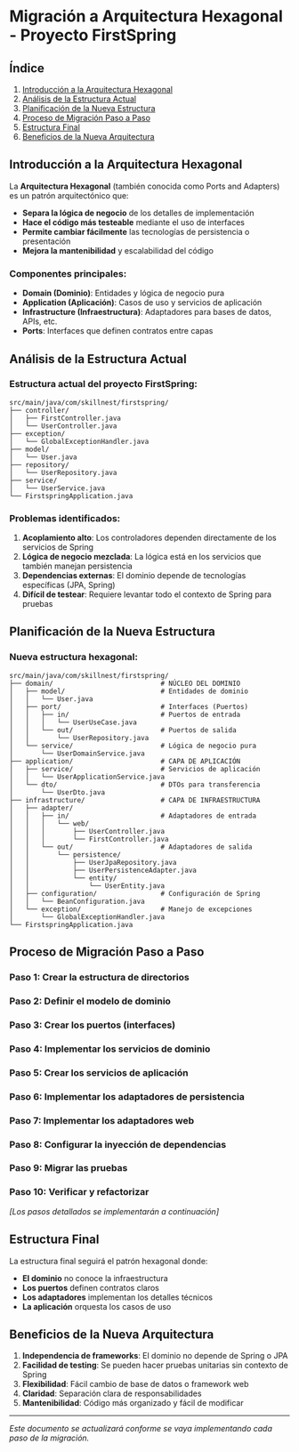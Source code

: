 # Migración a Arquitectura Hexagonal - Proyecto FirstSpring

## Índice
1. [Introducción a la Arquitectura Hexagonal](#introducción)
2. [Análisis de la Estructura Actual](#análisis-actual)
3. [Planificación de la Nueva Estructura](#planificación)
4. [Proceso de Migración Paso a Paso](#migración)
5. [Estructura Final](#estructura-final)
6. [Beneficios de la Nueva Arquitectura](#beneficios)

## Introducción a la Arquitectura Hexagonal

La **Arquitectura Hexagonal** (también conocida como Ports and Adapters) es un patrón arquitectónico que:

- **Separa la lógica de negocio** de los detalles de implementación
- **Hace el código más testeable** mediante el uso de interfaces
- **Permite cambiar fácilmente** las tecnologías de persistencia o presentación
- **Mejora la mantenibilidad** y escalabilidad del código

### Componentes principales:

- **Domain (Dominio)**: Entidades y lógica de negocio pura
- **Application (Aplicación)**: Casos de uso y servicios de aplicación
- **Infrastructure (Infraestructura)**: Adaptadores para bases de datos, APIs, etc.
- **Ports**: Interfaces que definen contratos entre capas

## Análisis de la Estructura Actual

### Estructura actual del proyecto FirstSpring:

```
src/main/java/com/skillnest/firstspring/
├── controller/
│   ├── FirstController.java
│   └── UserController.java
├── exception/
│   └── GlobalExceptionHandler.java
├── model/
│   └── User.java
├── repository/
│   └── UserRepository.java
├── service/
│   └── UserService.java
└── FirstspringApplication.java
```

### Problemas identificados:

1. **Acoplamiento alto**: Los controladores dependen directamente de los servicios de Spring
2. **Lógica de negocio mezclada**: La lógica está en los servicios que también manejan persistencia
3. **Dependencias externas**: El dominio depende de tecnologías específicas (JPA, Spring)
4. **Difícil de testear**: Requiere levantar todo el contexto de Spring para pruebas

## Planificación de la Nueva Estructura

### Nueva estructura hexagonal:

```
src/main/java/com/skillnest/firstspring/
├── domain/                           # NÚCLEO DEL DOMINIO
│   ├── model/                        # Entidades de dominio
│   │   └── User.java
│   ├── port/                         # Interfaces (Puertos)
│   │   ├── in/                       # Puertos de entrada
│   │   │   └── UserUseCase.java
│   │   └── out/                      # Puertos de salida
│   │       └── UserRepository.java
│   └── service/                      # Lógica de negocio pura
│       └── UserDomainService.java
├── application/                      # CAPA DE APLICACIÓN
│   ├── service/                      # Servicios de aplicación
│   │   └── UserApplicationService.java
│   └── dto/                          # DTOs para transferencia
│       └── UserDto.java
├── infrastructure/                   # CAPA DE INFRAESTRUCTURA
│   ├── adapter/
│   │   ├── in/                       # Adaptadores de entrada
│   │   │   └── web/
│   │   │       ├── UserController.java
│   │   │       └── FirstController.java
│   │   └── out/                      # Adaptadores de salida
│   │       └── persistence/
│   │           ├── UserJpaRepository.java
│   │           ├── UserPersistenceAdapter.java
│   │           └── entity/
│   │               └── UserEntity.java
│   ├── configuration/                # Configuración de Spring
│   │   └── BeanConfiguration.java
│   └── exception/                    # Manejo de excepciones
│       └── GlobalExceptionHandler.java
└── FirstspringApplication.java
```

## Proceso de Migración Paso a Paso

### Paso 1: Crear la estructura de directorios
### Paso 2: Definir el modelo de dominio
### Paso 3: Crear los puertos (interfaces)
### Paso 4: Implementar los servicios de dominio
### Paso 5: Crear los servicios de aplicación
### Paso 6: Implementar los adaptadores de persistencia
### Paso 7: Implementar los adaptadores web
### Paso 8: Configurar la inyección de dependencias
### Paso 9: Migrar las pruebas
### Paso 10: Verificar y refactorizar

*[Los pasos detallados se implementarán a continuación]*

## Estructura Final

La estructura final seguirá el patrón hexagonal donde:

- **El dominio** no conoce la infraestructura
- **Los puertos** definen contratos claros
- **Los adaptadores** implementan los detalles técnicos
- **La aplicación** orquesta los casos de uso

## Beneficios de la Nueva Arquitectura

1. **Independencia de frameworks**: El dominio no depende de Spring o JPA
2. **Facilidad de testing**: Se pueden hacer pruebas unitarias sin contexto de Spring
3. **Flexibilidad**: Fácil cambio de base de datos o framework web
4. **Claridad**: Separación clara de responsabilidades
5. **Mantenibilidad**: Código más organizado y fácil de modificar

---

*Este documento se actualizará conforme se vaya implementando cada paso de la migración.*

